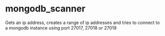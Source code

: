# mongodb_scanner
Gets an ip address, creates a range of ip addresses and tries to connect to a mongodb instance using port 27017, 27018 or 27019

